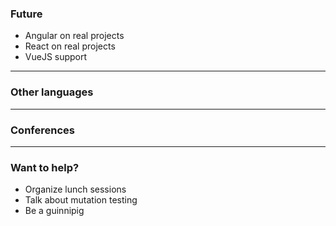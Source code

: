 ### Future

* Angular on real projects
* React on real projects
* VueJS support

---

### Other languages
 

---

### Conferences

--- 

### Want to help?

* Organize lunch sessions
* Talk about mutation testing
* Be a guinnipig 
